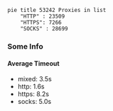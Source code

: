 
```mermaid
pie title 53242 Proxies in list
    "HTTP" : 23509
    "HTTPS": 7266
    "SOCKS" : 28699
```

### Some Info
#### Average Timeout

- mixed: 3.5s
- http: 1.6s
- https: 8.2s
- socks: 5.0s